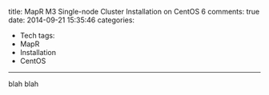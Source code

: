 title: MapR M3 Single-node Cluster Installation on CentOS 6
comments: true
date: 2014-09-21 15:35:46
categories:
- Tech
tags:
- MapR
- Installation
- CentOS
---
blah blah

<!-- more -->
